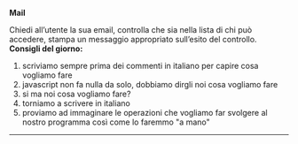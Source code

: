 **Mail**

Chiedi all’utente la sua email,
controlla che sia nella lista di chi può accedere,
stampa un messaggio appropriato sull’esito del controllo.
**Consigli del giorno:**

1. scriviamo sempre prima dei commenti in italiano per capire cosa vogliamo fare
2. javascript non fa nulla da solo, dobbiamo dirgli noi cosa vogliamo fare
3. si ma noi cosa vogliamo fare?
4. torniamo a scrivere in italiano
5. proviamo ad immaginare le operazioni che vogliamo far svolgere al nostro programma così come lo faremmo "a mano"

---


